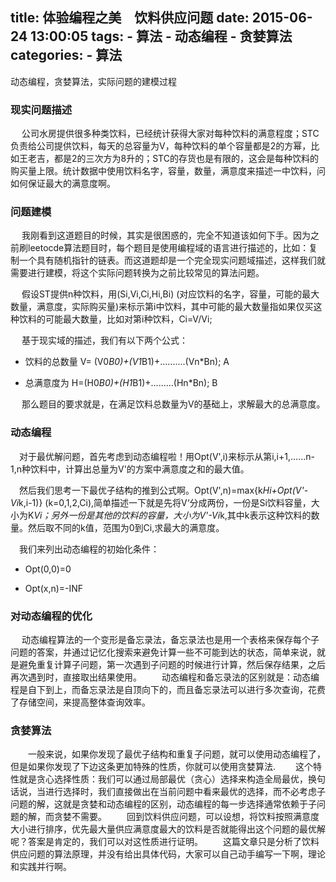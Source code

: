 title: 体验编程之美　饮料供应问题
date: 2015-06-24 13:00:05
tags:
	- 算法
	- 动态编程
	- 贪婪算法
categories:
	- 算法
---
动态编程，贪婪算法，实际问题的建模过程

### 现实问题描述

  公司水房提供很多种类饮料，已经统计获得大家对每种饮料的满意程度；STC负责给公司提供饮料，每天的总容量为V，每种饮料的单个容量都是2的方幂，比如王老吉，都是2的三次方为8升的；STC的存货也是有限的，这会是每种饮料的购买量上限。统计数据中使用饮料名字，容量，数量，满意度来描述一中饮料，问如何保证最大的满意度啊。

### 问题建模

  我刚看到这道题目的时候，其实是很困惑的，完全不知道该如何下手。因为之前刷leetocde算法题目时，每个题目是使用编程域的语言进行描述的，比如：复制一个具有随机指针的链表。而这道题却是一个完全现实问题域描述，这样我们就需要进行建模，将这个实际问题转换为之前比较常见的算法问题。

   假设ST提供n种饮料，用(Si,Vi,Ci,Hi,Bi) (对应饮料的名字，容量，可能的最大数量，满意度，实际购买量)来标示第i中饮料，其中可能的最大数量指如果仅买这种饮料的可能最大数量，比如对第i种饮料，Ci=V/Vi;

  基于现实域的描述，我们有以下两个公式：

- 饮料的总数量 V= (V0*B0)+(V1*B1)+..........(Vn*Bn);          A

- 总满意度为 H=(H0*B0)+(H1*B1)+.........(Hn*Bn);               B

  那么题目的要求就是，在满足饮料总数量为V的基础上，求解最大的总满意度。

### 动态编程

 对于最优解问题，首先考虑到动态编程啦！用Opt(V',i)来标示从第i,i+1,......n-1,n种饮料中，计算出总量为V'的方案中满意度之和的最大值。

 然后我们思考一下最优子结构的推到公式啊。Opt(V',n)=max{k*Hi+Opt(V'-Vi*k,i-1)} (k=0,1,2,Ci),简单描述一下就是先将V‘分成两份，一份是Si饮料容量，大小为K*Vi；另外一份是其他的饮料的容量，大小为V'-Vi*k,其中k表示这种饮料的数量。然后取不同的k值，范围为0到Ci,求最大的满意度。

 我们来列出动态编程的初始化条件：

- Opt(0,0)=0

- Opt(x,n)=-INF

### 对动态编程的优化

  动态编程算法的一个变形是备忘录法，备忘录法也是用一个表格来保存每个子问题的答案，并通过记忆化搜索来避免计算一些不可能到达的状态，简单来说，就是避免重复计算子问题，第一次遇到子问题的时候进行计算，然后保存结果，之后再次遇到时，直接取出结果使用。
&emsp;&emsp;动态编程和备忘录法的区别就是：动态编程是自下到上，而备忘录法是自顶向下的，而且备忘录法可以进行多次查询，花费了存储空间，来提高整体查询效率。

### 贪婪算法
&emsp;&emsp;一般来说，如果你发现了最优子结构和重复子问题，就可以使用动态编程了，但是如果你发现了下边这条更加特殊的性质，你就可以使用贪婪算法.
&emsp;&emsp;这个特性就是贪心选择性质：我们可以通过局部最优（贪心）选择来构造全局最优，换句话说，当进行选择时，我们直接做出在当前问题中看来最优的选择，而不必考虑子问题的解，这就是贪婪和动态编程的区别，动态编程的每一步选择通常依赖于子问题的解，而贪婪不需要。
&emsp;&emsp;回到饮料供应问题，可以设想，将饮料按照满意度大小进行排序，优先最大量供应满意度最大的饮料是否就能得出这个问题的最优解呢？答案是肯定的，我们可以对这性质进行证明。
&emsp;&emsp;这篇文章只是分析了饮料供应问题的算法原理，并没有给出具体代码，大家可以自己动手编写一下啊，理论和实践并行啊。
